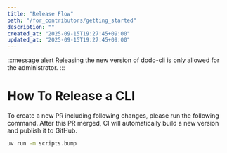 ```yaml
---
title: "Release Flow"
path: "/for_contributors/getting_started"
description: ""
created_at: "2025-09-15T19:27:45+09:00"
updated_at: "2025-09-15T19:27:45+09:00"
---
```


:::message alert
Releasing the new version of dodo-cli is only allowed for the administrator.
:::

# How To Release a CLI
To create a new PR including following changes, please run the following command.
After this PR merged, CI will automatically build a new version and publish it to GitHub.

```bash
uv run -m scripts.bump
```


